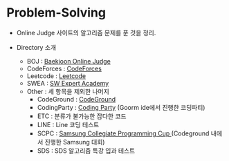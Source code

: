 # Problem-Solving
* Online Judge 사이트의 알고리즘 문제를 푼 것을 정리.

  
* Directory 소개
  * BOJ : [Baekjoon Online Judge](https://www.acmicpc.net)
  * CodeForces : [CodeForces](https://codeforces.com)
  * Leetcode : [Leetcode](https://leetcode.com)
  * SWEA : [SW Expert Academy](https://www.swexpertacademy.com/main/main.do)
  * Other : 세 항목을 제외한 나머지
    * CodeGround : [CodeGround](https://www.codeground.org)
    * CodingParty : [Coding Party](https://codingparty.goorm.io) (Goorm ide에서 진행한 코딩파티)
    * ETC : 분류가 불가능한 잡다한 코드
    * LINE : Line 코딩 테스트
    * SCPC : [Samsung Collegiate Programming Cup ](https://www.codeground.org/contest/contest) (Codeground 내에서 진행한 Samsung 대회)
    * SDS : SDS 알고리즘 특강 입과 테스트
